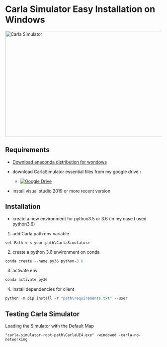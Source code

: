 # Carla Simulator Easy Installation on Windows


<img src="carla-simulator-install/render-carla-simulator.png" alt="Carla Simulator" width="600" height="340">


## Requirements

- [Download anaconda distribution for wondows](https://www.anaconda.com/products/distribution)

- download CarlaSimulator essential files from my google drive : 
  - [![Google Drive](https://img.shields.io/badge/Google%20Drive-4285F4?style=for-the-badge&logo=googledrive&logoColor=white)](https://drive.google.com/file/d/1b2ad2KKJLMg_3XJvMWAavsX9IS56XWt7/view?usp=share_link)

- install visual studio 2019 or more recent version
  

## Installation 

- create a new environment for python3.5 or 3.6 (in my case I used python3.6)

1. add Carla path env variable

```
set Path = < your path\CarlaSimulator>
```

2. create a python 3.6 environment on conda

```py
conda create --name py36 python=3.6
```

3. activate env

```py
conda activate py36
```


4. install dependencies for client

```py
python -m pip install -r "path\requirements.txt" --user
```

## Testing Carla Simulator

Loading the Simulator with the Default Map

```
"carla-simulator-root-path\CarlaUE4.exe" -windowed -carla-no-networking
```






